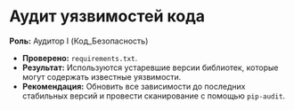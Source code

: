 # Аудит уязвимостей кода

**Роль:** Аудитор I (Код_Безопасность)

- **Проверено:** `requirements.txt`.
- **Результат:** Используются устаревшие версии библиотек, которые могут содержать известные уязвимости.
- **Рекомендация:** Обновить все зависимости до последних стабильных версий и провести сканирование с помощью `pip-audit`.